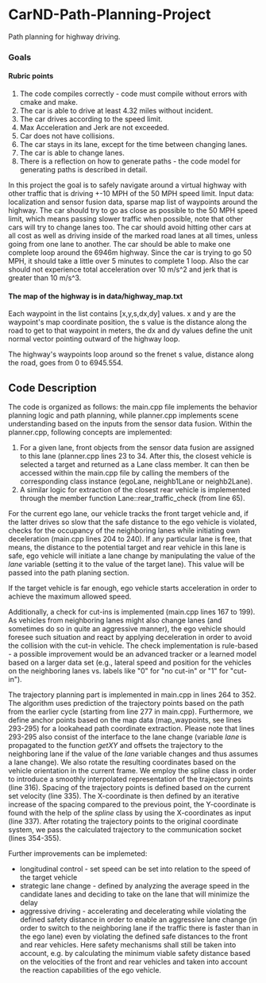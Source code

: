 # CarND-Path-Planning-Project
Path planning for highway driving.
   

### Goals
#### Rubric points

1. The code compiles correctly - code must compile without errors with cmake and make.
2. The car is able to drive at least 4.32 miles without incident.
3. The car drives according to the speed limit.
4. Max Acceleration and Jerk are not exceeded.
5. Car does not have collisions.
6. The car stays in its lane, except for the time between changing lanes.
7. The car is able to change lanes.
8. There is a reflection on how to generate paths - the code model for generating paths is described in detail.

In this project the goal is to safely navigate around a virtual highway with other traffic that is driving +-10 MPH of the 50 MPH speed limit. Input data: localization and sensor fusion data, sparse map list of waypoints around the highway. The car should try to go as close as possible to the 50 MPH speed limit, which means passing slower traffic when possible, note that other cars will try to change lanes too. The car should avoid hitting other cars at all cost as well as driving inside of the marked road lanes at all times, unless going from one lane to another. The car should be able to make one complete loop around the 6946m highway. Since the car is trying to go 50 MPH, it should take a little over 5 minutes to complete 1 loop. Also the car should not experience total acceleration over 10 m/s^2 and jerk that is greater than 10 m/s^3.


#### The map of the highway is in data/highway_map.txt
Each waypoint in the list contains  [x,y,s,dx,dy] values. x and y are the waypoint's map coordinate position, the s value is the distance along the road to get to that waypoint in meters, the dx and dy values define the unit normal vector pointing outward of the highway loop.

The highway's waypoints loop around so the frenet s value, distance along the road, goes from 0 to 6945.554.
 

## Code Description

The code is organized as follows: the main.cpp file implements the behavior planning logic and path planning, while planner.cpp implements scene understanding based on the inputs from the sensor data fusion. Within the planner.cpp, following concepts are implemented:
1. For a given lane, front objects from the sensor data fusion are assigned to this lane (planner.cpp lines 23 to 34. After this, the closest vehicle is selected a target and returned as a Lane class member. It can then be accessed within the main.cpp file by calling the members of the corresponding class instance (egoLane, neighb1Lane or neighb2Lane). 
2. A similar logic for extraction of the closest rear vehicle is implemented through the member function Lane::rear_traffic_check (from line 65).

For the current ego lane, our vehicle tracks the front target vehicle and, if the latter drives so slow that the safe distance to the ego vehicle is violated, checks for the occupancy of the neighboring lanes while initiating own deceleration (main.cpp lines 204 to 240). If any particular lane is free, that means, the distance to the potential target and rear vehicle in this lane is safe, ego vehicle will initiate a lane change by manipulating the value of the *lane* variable (setting it to the value of the target lane). This value will be passed into the path planing section.

If the target vehicle is far enough, ego vehicle starts acceleration in order to achieve the maximum allowed speed.

Additionally, a check for cut-ins is implemented (main.cpp lines 167 to 199). As vehicles from neighboring lanes might also change lanes (and sometimes do so in quite an aggressive manner), the ego vehicle should foresee such situation and react by applying deceleration in order to avoid the collision with the cut-in vehicle. The check implementation is rule-based - a possible improvement would be an advanced tracker or a learned model based on a larger data set (e.g., lateral speed and position for the vehicles on the neighboring lanes vs. labels like "0" for "no cut-in" or "1" for "cut-in").

The trajectory planning part is implemented in main.cpp in lines 264 to 352.
The algorithm uses prediction of the trajectory points based on the path from the earlier cycle (starting from line 277 in main.cpp). Furthermore, we define anchor points based on the map data (map_waypoints, see lines 293-295) for a lookahead path coordinate extraction. Please note that lines 293-295 also consist of the interface to the lane change (variable *lane* is propagated to the function *getXY* and offsets the trajectory to the neighboring lane if the value of the *lane* variable changes and thus assumes a lane change). We also rotate the resulting coordinates based on the vehicle orientation in the current frame. We employ the spline class in order to introduce a smoothly interpolated representation of the trajectory points (line 316). Spacing of the trajectory points is defined based on the current set velocity (line 335). The X-coordinate is then defined by an iterative increase of the spacing compared to the previous point, the Y-coordinate is found with the help of the *spline* class by using the X-coordinates as input (line 337). After rotating the trajectory points to the original coordinate system, we pass the calculated trajectory to the communication socket (lines 354-355).

Further improvements can be implemeted:
* longitudinal control - set speed can be set into relation to the speed of the target vehicle
* strategic lane change - defined by analyzing the average speed in the candidate lanes and deciding to take on the lane that will minimize the delay
* aggressive driving - accelerating and decelerating while violating the defined safety distance in order to enable an aggressive lane change (in order to switch to the neighboring lane if the traffic there is faster than in the ego lane) even by violating the defined safe distances to the front and rear vehicles. Here safety mechanisms shall still be taken into account, e.g. by calculating the minimum viable safety distance based on the velocities of the front and rear vehicles and taken into account the reaction capabilities of the ego vehicle.
